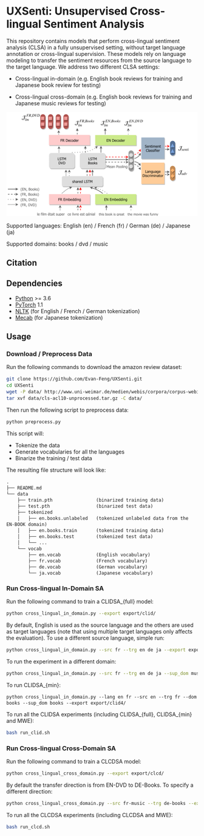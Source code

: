 # UXSenti: Unsupervised Cross-lingual Sentiment Analysis

This repository contains models that perform cross-lingual sentiment analysis (CLSA) in a fully unsupervised setting, without target language annotation or cross-lingual supervision. These models rely on language modeling to transfer the sentiment resources from the source language to the target language. We address two different CLSA settings:
- Cross-lingual in-domain (e.g. English book reviews for training and Japanese book review for testing)

- Cross-lingual cross-domain (e.g. English book reviews for training and Japanese music reviews for testing)

<img src="CLIDSA.png" width="600">

Supported languages: English (en) / French (fr) / German (de) / Japanese (ja)

Supported domains: books / dvd / music

## Citation

## Dependencies

- [Python](<https://www.python.org/>) >= 3.6
- [PyTorch](<https://pytorch.org/>) 1.1
- [NLTK](<https://www.nltk.org/>) (for English / French / German tokenization)
- [Mecab](<https://github.com/SamuraiT/mecab-python3>) (for Japanese tokenization)


## Usage

### Download / Preprocess Data

Run the following commands to download the amazon review dataset:

```bash
git clone https://github.com/Evan-Feng/UXSenti.git
cd UXSenti
wget -P data/ http://www.uni-weimar.de/medien/webis/corpora/corpus-webis-cls-10/cls-acl10-unprocessed.tar.gz
tar xvf data/cls-acl10-unprocessed.tar.gz -C data/
```

Then run the following script to preprocess data:

```bash
python preprocess.py
```

This script will:
- Tokenize the data
- Generate vocabularies for all the languages
- Binarize the training / test data

The resulting file structure will look like:

```
.
├── README.md
└── data
    ├── train.pth                (binarized training data)
    ├── test.pth                 (binarized test data)
    ├── tokenized
    │   ├── en.books.unlabeled   (tokenized unlabeled data from the EN-BOOK domain)
    │   ├── en.books.train       (tokenized training data)
    │   ├── en.books.test        (tokenized test data)
    │   └── ...
    └── vocab
        ├── en.vocab             (English vocabulary)
        ├── fr.vocab             (French vocabulary)
        ├── de.vocab             (German vocabulary)
        └── ja.vocab             (Japanese vocabulary)
```

### Run Cross-lingual In-Domain SA

Run the following command to train a CLIDSA_{full} model:

```bash
python cross_lingual_in_domain.py --export export/clid/
```

By default, English is used as the source language and the others are used as target languages (note that using multiple target languages only affects the evaluation). To use a different source language, simple run:

```bash
python cross_lingual_in_domain.py --src fr --trg en de ja --export export/clid2/
```

To run the experiment in a different domain:

```bash
python cross_lingual_in_domain.py --src fr --trg en de ja --sup_dom music --export export/clid3/
```

To run CLIDSA_{min}:

```
python cross_lingual_in_domain.py --lang en fr --src en --trg fr --dom books --sup_dom books --export export/clid4/
```

To run all the CLIDSA experiments (including CLIDSA_{full}, CLIDSA_{min} and MWE):

```bash
bash run_clid.sh
```

### Run Cross-lingual Cross-Domain SA

Run the following command to train a CLCDSA model:

```bash
python cross_lingual_cross_domain.py --export export/clcd/
```

By default the transfer direction is from EN-DVD to DE-Books. To specify a different direction:

```bash
python cross_lingual_cross_domain.py --src fr-music --trg de-books --export export/clcd2/
```

To run all the CLCDSA experiments (including CLCDSA and MWE):

```bash
bash run_clcd.sh
```
